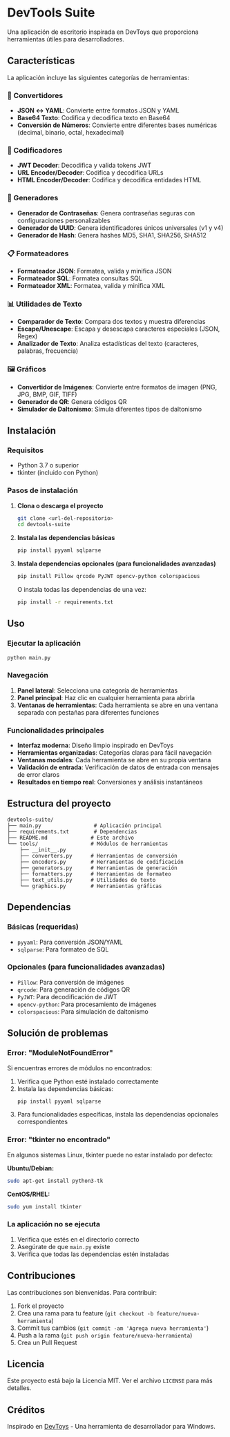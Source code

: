 # DevTools Suite

Una aplicación de escritorio inspirada en DevToys que proporciona herramientas útiles para desarrolladores.

## Características

La aplicación incluye las siguientes categorías de herramientas:

### 🔄 Convertidores
- **JSON ↔ YAML**: Convierte entre formatos JSON y YAML
- **Base64 Texto**: Codifica y decodifica texto en Base64
- **Conversión de Números**: Convierte entre diferentes bases numéricas (decimal, binario, octal, hexadecimal)

### 🔐 Codificadores
- **JWT Decoder**: Decodifica y valida tokens JWT
- **URL Encoder/Decoder**: Codifica y decodifica URLs
- **HTML Encoder/Decoder**: Codifica y decodifica entidades HTML

### 🔑 Generadores
- **Generador de Contraseñas**: Genera contraseñas seguras con configuraciones personalizables
- **Generador de UUID**: Genera identificadores únicos universales (v1 y v4)
- **Generador de Hash**: Genera hashes MD5, SHA1, SHA256, SHA512

### 📋 Formateadores
- **Formateador JSON**: Formatea, valida y minifica JSON
- **Formateador SQL**: Formatea consultas SQL
- **Formateador XML**: Formatea, valida y minifica XML

### 📊 Utilidades de Texto
- **Comparador de Texto**: Compara dos textos y muestra diferencias
- **Escape/Unescape**: Escapa y desescapa caracteres especiales (JSON, Regex)
- **Analizador de Texto**: Analiza estadísticas del texto (caracteres, palabras, frecuencia)

### 🖼️ Gráficos
- **Convertidor de Imágenes**: Convierte entre formatos de imagen (PNG, JPG, BMP, GIF, TIFF)
- **Generador de QR**: Genera códigos QR
- **Simulador de Daltonismo**: Simula diferentes tipos de daltonismo

## Instalación

### Requisitos
- Python 3.7 o superior
- tkinter (incluido con Python)

### Pasos de instalación

1. **Clona o descarga el proyecto**
   ```bash
   git clone <url-del-repositorio>
   cd devtools-suite
   ```

2. **Instala las dependencias básicas**
   ```bash
   pip install pyyaml sqlparse
   ```

3. **Instala dependencias opcionales (para funcionalidades avanzadas)**
   ```bash
   pip install Pillow qrcode PyJWT opencv-python colorspacious
   ```

   O instala todas las dependencias de una vez:
   ```bash
   pip install -r requirements.txt
   ```

## Uso

### Ejecutar la aplicación

```bash
python main.py
```

### Navegación

1. **Panel lateral**: Selecciona una categoría de herramientas
2. **Panel principal**: Haz clic en cualquier herramienta para abrirla
3. **Ventanas de herramientas**: Cada herramienta se abre en una ventana separada con pestañas para diferentes funciones

### Funcionalidades principales

- **Interfaz moderna**: Diseño limpio inspirado en DevToys
- **Herramientas organizadas**: Categorías claras para fácil navegación
- **Ventanas modales**: Cada herramienta se abre en su propia ventana
- **Validación de entrada**: Verificación de datos de entrada con mensajes de error claros
- **Resultados en tiempo real**: Conversiones y análisis instantáneos

## Estructura del proyecto

```
devtools-suite/
├── main.py                 # Aplicación principal
├── requirements.txt        # Dependencias
├── README.md              # Este archivo
└── tools/                 # Módulos de herramientas
    ├── __init__.py
    ├── converters.py      # Herramientas de conversión
    ├── encoders.py        # Herramientas de codificación
    ├── generators.py      # Herramientas de generación
    ├── formatters.py      # Herramientas de formateo
    ├── text_utils.py      # Utilidades de texto
    └── graphics.py        # Herramientas gráficas
```

## Dependencias

### Básicas (requeridas)
- `pyyaml`: Para conversión JSON/YAML
- `sqlparse`: Para formateo de SQL

### Opcionales (para funcionalidades avanzadas)
- `Pillow`: Para conversión de imágenes
- `qrcode`: Para generación de códigos QR
- `PyJWT`: Para decodificación de JWT
- `opencv-python`: Para procesamiento de imágenes
- `colorspacious`: Para simulación de daltonismo

## Solución de problemas

### Error: "ModuleNotFoundError"
Si encuentras errores de módulos no encontrados:

1. Verifica que Python esté instalado correctamente
2. Instala las dependencias básicas:
   ```bash
   pip install pyyaml sqlparse
   ```
3. Para funcionalidades específicas, instala las dependencias opcionales correspondientes

### Error: "tkinter no encontrado"
En algunos sistemas Linux, tkinter puede no estar instalado por defecto:

**Ubuntu/Debian:**
```bash
sudo apt-get install python3-tk
```

**CentOS/RHEL:**
```bash
sudo yum install tkinter
```

### La aplicación no se ejecuta
1. Verifica que estés en el directorio correcto
2. Asegúrate de que `main.py` existe
3. Verifica que todas las dependencias estén instaladas

## Contribuciones

Las contribuciones son bienvenidas. Para contribuir:

1. Fork el proyecto
2. Crea una rama para tu feature (`git checkout -b feature/nueva-herramienta`)
3. Commit tus cambios (`git commit -am 'Agrega nueva herramienta'`)
4. Push a la rama (`git push origin feature/nueva-herramienta`)
5. Crea un Pull Request

## Licencia

Este proyecto está bajo la Licencia MIT. Ver el archivo `LICENSE` para más detalles.

## Créditos

Inspirado en [DevToys](https://github.com/veler/DevToys) - Una herramienta de desarrollador para Windows.
